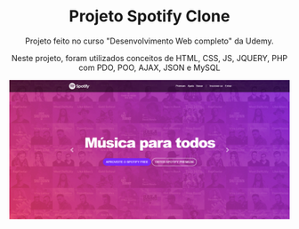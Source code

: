 <div align="center">
  <h1>Projeto Spotify Clone</h1> 
  <p>Projeto feito no curso "Desenvolvimento Web completo" da Udemy.</p>
  <p>Neste projeto, foram utilizados conceitos de HTML, CSS, JS, JQUERY, PHP com PDO, POO, AJAX, JSON e MySQL</p>
</div>

<img src="imagens/SpotifyClone - index.png">
